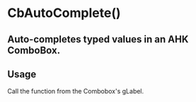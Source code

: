 # CbAutoComplete()

## Auto-completes typed values in an AHK ComboBox.

## Usage
Call the function from the Combobox's gLabel.

